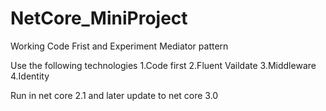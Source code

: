 # NetCore_MiniProject
Working Code Frist and Experiment Mediator pattern

Use the following technologies
1.Code first 
2.Fluent Vaildate
3.Middleware
4.Identity

Run in net core 2.1 and later update to net core 3.0
